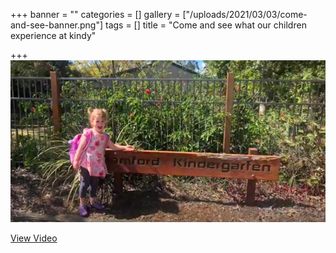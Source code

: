 +++
banner = ""
categories = []
gallery = ["/uploads/2021/03/03/come-and-see-banner.png"]
tags = []
title = "Come and see what our children experience at kindy"

+++
![](/uploads/2021/03/03/come-and-see-banner.png)

<a href="https://drive.google.com/file/d/1FRfX1hKV83QS-stYSxzGKnDHAvzIu6Tn/view?usp=sharing"> View Video </a>